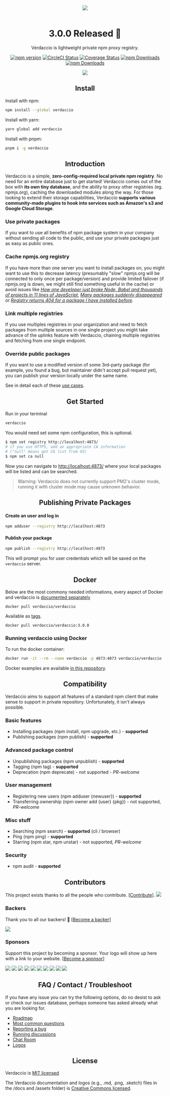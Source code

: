 <div align="center">
    <a href="https://www.verdaccio.org/">
        <img src="https://github.com/verdaccio/verdaccio/raw/master/assets/bitmap/verdaccio%402x.png">
    </a>
<br>
<br>
<h1>3.0.0 Released 🎉</h1>
</div>


<div align="center">
  <p>
    Verdaccio is lightweight private npm proxy registry.
  </p>
  <a href="https://www.npmjs.org/package/verdaccio"><img alt="npm version" src="https://img.shields.io/npm/v/verdaccio.svg"></a>
  <a href="https://circleci.com/gh/verdaccio/verdaccio"><img alt="CircleCI Status" src="https://circleci.com/gh/verdaccio/verdaccio.svg?style=shield&circle-token=:circle-token"></a>
  <a href="https://codecov.io/github/verdaccio/verdaccio"><img alt="Coverage Status" src="https://img.shields.io/codecov/c/github/verdaccio/verdaccio/master.svg"></a>
  <a href="https://www.npmjs.org/package/verdaccio"><img alt="npm Downloads" src="http://img.shields.io/npm/dm/verdaccio.svg"></a>
  <a href="https://hub.docker.com/r/verdaccio/verdaccio/"><img alt="npm Downloads" src="https://img.shields.io/docker/pulls/verdaccio/verdaccio.svg?maxAge=43200"></a>
</div>
<div align="center">
  <p align="center"><img src="https://github.com/verdaccio/verdaccio/blob/feature-release/assets/gif/verdaccio_big_30.gif?raw=true"></p>

</div>

<h2 align="center">Install</h2>

Install with npm:

```bash
npm install --global verdaccio
```

Install with yarn:

```bash
yarn global add verdaccio
```

Install with pnpm:

```bash
pnpm i -g verdaccio
```


<h2 align="center">Introduction</h2>

Verdaccio is a simple, **zero-config-required local private npm registry**. No need for an entire database just to get started! Verdaccio comes out of the box with **its own tiny database**, and the ability to proxy other registries (eg. npmjs.org), caching the downloaded modules along the way. For those looking to extend their storage capabilities, Verdaccio **supports various community-made plugins to hook into services such as Amazon's s3 and Google Cloud Storage**.

### Use private packages

   If you want to use all benefits of npm package system in your company without sending all code to the public, and use your private packages just as easy as public ones.

### Cache npmjs.org registry

   If you have more than one server you want to install packages on, you might want to use this to decrease latency
   (presumably "slow" npmjs.org will be connected to only once per package/version) and provide limited failover (if npmjs.org is down, we might still find something useful in the cache) or avoid issues like *[How one developer just broke Node, Babel and thousands of projects in 11 lines of JavaScript](https://www.theregister.co.uk/2016/03/23/npm_left_pad_chaos/)*, *[Many packages suddenly disappeared](https://github.com/npm/registry/issues/255?source=techstories.org)* or *[Registry returns 404 for a package I have installed before](https://github.com/npm/registry/issues/329)*.
   
### Link multiple registries

If you use multiples registries in your organization and need to fetch packages from multiple sources in one single project you might take advance of the uplinks feature with Verdaccio, chaining multiple registries and fetching from one single endpoint.


### Override public packages

   If you want to use a modified version of some 3rd-party package (for example, you found a bug, but maintainer didn't accept pull request yet), you can publish your version locally under the same name.

See in detail each of these [use cases](https://github.com/verdaccio/verdaccio/tree/master/docs/use-cases.md).

<h2 align="center">Get Started</h2>

Run in your terminal

```bash
verdaccio
```

You would need set some npm configuration, this is optional.

```bash
$ npm set registry http://localhost:4873/
# if you use HTTPS, add an appropriate CA information
# ("null" means get CA list from OS)
$ npm set ca null
```

Now you can navigate to [http://localhost:4873/](http://localhost:4873/) where your local packages will be listed and can be searched.

> Warning: Verdaccio does not currently support PM2's cluster mode, running it with cluster mode may cause unknown behavior.

<h2 align="center">Publishing Private Packages</h2>

#### Create an user and log in

```bash
npm adduser --registry http://localhost:4873
```

#### Publish your package

```bash
npm publish --registry http://localhost:4873
```

This will prompt you for user credentials which will be saved on the `verdaccio` server.

<h2 align="center"> Docker</h2>

Below are the most commony needed informations,
every aspect of Docker and verdaccio is [documented separately](https://www.verdaccio.org/docs/en/docker.html)


```
docker pull verdaccio/verdaccio
```

Available as [tags](https://hub.docker.com/r/verdaccio/verdaccio/tags/).

```
docker pull verdaccio/verdaccio:3.0.0
```

### Running verdaccio using Docker

To run the docker container:

```bash
docker run -it --rm --name verdaccio -p 4873:4873 verdaccio/verdaccio
```

Docker examples are available [in this repository](https://github.com/verdaccio/docker-examples).

<h2 align="center">Compatibility</h2>

Verdaccio aims to support all features of a standard npm client that make sense to support in private repository. Unfortunately, it isn't always possible.

### Basic features

- Installing packages (npm install, npm upgrade, etc.) - **supported**
- Publishing packages (npm publish) - **supported**

### Advanced package control

- Unpublishing packages (npm unpublish) - **supported**
- Tagging (npm tag) - **supported**
- Deprecation (npm deprecate) - not supported - *PR-welcome*

### User management

- Registering new users (npm adduser {newuser}) - **supported**
- Transferring ownership (npm owner add {user} {pkg}) - not supported, *PR-welcome*
### Misc stuff

- Searching (npm search) - **supported** (cli / browser)
- Ping (npm ping) - **supported**
- Starring (npm star, npm unstar) - not supported, *PR-welcome*

### Security

- npm audit - **supported**

<h2 align="center">Contributors</h2>

This project exists thanks to all the people who contribute. [[Contribute](CONTRIBUTING.md)].
<a href="../../graphs/contributors"><img src="https://opencollective.com/verdaccio/contributors.svg?width=890&button=false" /></a>


### Backers

Thank you to all our backers! 🙏 [[Become a backer](https://opencollective.com/verdaccio#backer)]

<a href="https://opencollective.com/verdaccio#backers" target="_blank"><img src="https://opencollective.com/verdaccio/backers.svg?width=890"></a>


### Sponsors

Support this project by becoming a sponsor. Your logo will show up here with a link to your website. [[Become a sponsor](https://opencollective.com/verdaccio#sponsor)]

<a href="https://opencollective.com/verdaccio/sponsor/0/website" target="_blank"><img src="https://opencollective.com/verdaccio/sponsor/0/avatar.svg"></a>
<a href="https://opencollective.com/verdaccio/sponsor/1/website" target="_blank"><img src="https://opencollective.com/verdaccio/sponsor/1/avatar.svg"></a>
<a href="https://opencollective.com/verdaccio/sponsor/2/website" target="_blank"><img src="https://opencollective.com/verdaccio/sponsor/2/avatar.svg"></a>
<a href="https://opencollective.com/verdaccio/sponsor/3/website" target="_blank"><img src="https://opencollective.com/verdaccio/sponsor/3/avatar.svg"></a>
<a href="https://opencollective.com/verdaccio/sponsor/4/website" target="_blank"><img src="https://opencollective.com/verdaccio/sponsor/4/avatar.svg"></a>
<a href="https://opencollective.com/verdaccio/sponsor/5/website" target="_blank"><img src="https://opencollective.com/verdaccio/sponsor/5/avatar.svg"></a>
<a href="https://opencollective.com/verdaccio/sponsor/6/website" target="_blank"><img src="https://opencollective.com/verdaccio/sponsor/6/avatar.svg"></a>
<a href="https://opencollective.com/verdaccio/sponsor/7/website" target="_blank"><img src="https://opencollective.com/verdaccio/sponsor/7/avatar.svg"></a>
<a href="https://opencollective.com/verdaccio/sponsor/8/website" target="_blank"><img src="https://opencollective.com/verdaccio/sponsor/8/avatar.svg"></a>
<a href="https://opencollective.com/verdaccio/sponsor/9/website" target="_blank"><img src="https://opencollective.com/verdaccio/sponsor/9/avatar.svg"></a>

<h2 align="center"> FAQ / Contact / Troubleshoot</h2>

If you have any issue you can try the following options, do no desist to ask or check our issues database, perhaps someone has asked already what you are looking for.

* [Roadmap](https://github.com/verdaccio/verdaccio/wiki)
* [Most common questions](https://github.com/verdaccio/verdaccio/issues?utf8=%E2%9C%93&q=is%3Aissue%20label%3Aquestion%20)
* [Reporting a bug](https://github.com/verdaccio/verdaccio/blob/master/CONTRIBUTING.md#reporting-a-bug)
* [Running discussions](https://github.com/verdaccio/verdaccio/issues?q=is%3Aissue+is%3Aopen+label%3Adiscuss)
* [Chat Room](https://gitter.im/verdaccio/)
* [Logos](https://github.com/verdaccio/verdaccio/tree/master/assets)


<h2 align="center">License</h2>

Verdaccio is [MIT licensed](https://github.com/verdaccio/verdaccio/blob/master/LICENSE)

The Verdaccio documentation and logos (e.g., .md, .png, .sketch)  files in the /docs and /assets folder) is [Creative Commons licensed](https://github.com/verdaccio/verdaccio/blob/master/LICENSE-docs).
